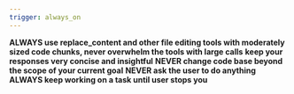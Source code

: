 ```yaml
---
trigger: always_on
---
```


**ALWAYS use replace_content and other file editing tools with moderately sized code chunks, never overwhelm the tools with large calls**
**keep your responses very concise and insightful**
**NEVER change code base beyond the scope of your current goal**
**NEVER ask the user to do anything**
**ALWAYS keep working on a task until user stops you**